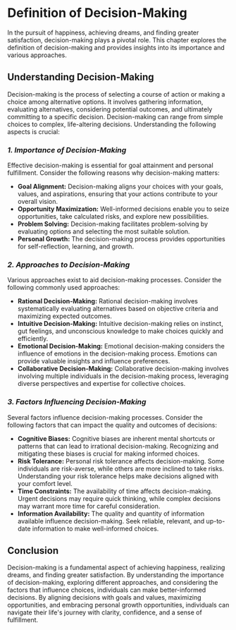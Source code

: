 Definition of Decision-Making
======================================

In the pursuit of happiness, achieving dreams, and finding greater satisfaction, decision-making plays a pivotal role. This chapter explores the definition of decision-making and provides insights into its importance and various approaches.

**Understanding Decision-Making**
---------------------------------

Decision-making is the process of selecting a course of action or making a choice among alternative options. It involves gathering information, evaluating alternatives, considering potential outcomes, and ultimately committing to a specific decision. Decision-making can range from simple choices to complex, life-altering decisions. Understanding the following aspects is crucial:

### *1. Importance of Decision-Making*

Effective decision-making is essential for goal attainment and personal fulfillment. Consider the following reasons why decision-making matters:

* **Goal Alignment:** Decision-making aligns your choices with your goals, values, and aspirations, ensuring that your actions contribute to your overall vision.
* **Opportunity Maximization:** Well-informed decisions enable you to seize opportunities, take calculated risks, and explore new possibilities.
* **Problem Solving:** Decision-making facilitates problem-solving by evaluating options and selecting the most suitable solution.
* **Personal Growth:** The decision-making process provides opportunities for self-reflection, learning, and growth.

### *2. Approaches to Decision-Making*

Various approaches exist to aid decision-making processes. Consider the following commonly used approaches:

* **Rational Decision-Making:** Rational decision-making involves systematically evaluating alternatives based on objective criteria and maximizing expected outcomes.
* **Intuitive Decision-Making:** Intuitive decision-making relies on instinct, gut feelings, and unconscious knowledge to make choices quickly and efficiently.
* **Emotional Decision-Making:** Emotional decision-making considers the influence of emotions in the decision-making process. Emotions can provide valuable insights and influence preferences.
* **Collaborative Decision-Making:** Collaborative decision-making involves involving multiple individuals in the decision-making process, leveraging diverse perspectives and expertise for collective choices.

### *3. Factors Influencing Decision-Making*

Several factors influence decision-making processes. Consider the following factors that can impact the quality and outcomes of decisions:

* **Cognitive Biases:** Cognitive biases are inherent mental shortcuts or patterns that can lead to irrational decision-making. Recognizing and mitigating these biases is crucial for making informed choices.
* **Risk Tolerance:** Personal risk tolerance affects decision-making. Some individuals are risk-averse, while others are more inclined to take risks. Understanding your risk tolerance helps make decisions aligned with your comfort level.
* **Time Constraints:** The availability of time affects decision-making. Urgent decisions may require quick thinking, while complex decisions may warrant more time for careful consideration.
* **Information Availability:** The quality and quantity of information available influence decision-making. Seek reliable, relevant, and up-to-date information to make well-informed choices.

**Conclusion**
--------------

Decision-making is a fundamental aspect of achieving happiness, realizing dreams, and finding greater satisfaction. By understanding the importance of decision-making, exploring different approaches, and considering the factors that influence choices, individuals can make better-informed decisions. By aligning decisions with goals and values, maximizing opportunities, and embracing personal growth opportunities, individuals can navigate their life's journey with clarity, confidence, and a sense of fulfillment.
